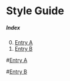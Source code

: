 # Style Guide

##### Index
0. [Entry A](#entry-a)
1. [Entry B](#entry-b)

#[Entry A](#index)

#[Entry B](#index)
